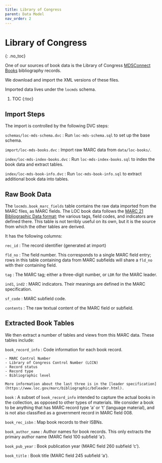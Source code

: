 ```yaml
---
title: Library of Congress
parent: Data Model
nav_order: 2
---
```


# Library of Congress
{: .no_toc}

One of our sources of book data is the Library of Congress [MDSConnect Books](https://www.loc.gov/cds/products/MDSConnect-books_all.html) bibliography records.

We download and import the XML versions of these files.

Imported data lives under the `locmds` schema.

1. TOC
{:toc}

## Import Steps

The import is controlled by the following DVC steps:

`schemas/loc-mds-schema.dvc`
:   Run `loc-mds-schema.sql` to set up the base schema.

`import/loc-mds-books.dvc`
:   Import raw MARC data from `data/loc-books/`.

`index/loc-mds-index-books.dvc`
:   Run `loc-mds-index-books.sql` to index the book data and extract tables.

`index/loc-mds-book-info.dvc`
:   Run `loc-mds-book-info.sql` to extract additional book data into tables.

## Raw Book Data

The `locmds.book_marc_fields` table contains the raw data imported from the MARC files, as MARC fields.  The LOC book data follows the [MARC 21 Bibliographic Data format](https://www.loc.gov/marc/bibliographic/); the various tags, field codes, and indicators are defined there.  This table is not terribly useful on its own, but it is the source from which the other tables are derived.

It has the following columns:

`rec_id`
:   The record identifier (generated at import)

`fld_no`
:   The field number.  This corresponds to a single MARC field entry; rows in this table
    containing data from MARC subfields will share a `fld_no` with their containing field.

`tag`
:   The MARC tag; either a three-digit number, or `LDR` for the MARC leader.

`ind1`, `ind2`
:   MARC indicators.  Their meanings are defined in the MARC specification.

`sf_code`
:   MARC subfield code.

`contents`
:   The raw textual content of the MARC field or subfield.

## Extracted Book Tables

We then extract a number of tables and views from this MARC data.  These tables include:

`book_record_info`
:   Code information for each book record.

    - MARC Control Number
    - Library of Congress Control Number (LCCN)
    - Record status
    - Record type
    - Bibliographic level

    More information about the last three is in the [leader specification](https://www.loc.gov/marc/bibliographic/bdleader.html).

`book`
:   A subset of `book_record_info` intended to capture the actual books in the collection,
    as opposed to other types of materials.  We consider a book to be anything that has MARC
    record type ‘a’ or ‘t’ (language material), and is not also classified as a government
    record in MARC field 008.

`book_rec_isbn`
:   Map book records to their ISBNs.

`book_author_name`
:   Author names for book records.  This only extracts the primary author name (MARC field 100
    subfield ‘a’).

`book_pub_year`
:   Book publication year (MARC field 260 subfield ‘c’).

`book_title`
:   Book title (MARC field 245 subfield ‘a’).
